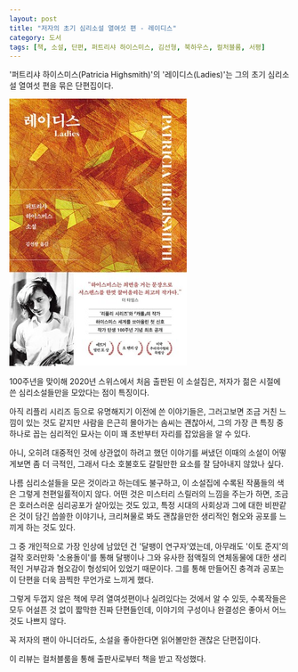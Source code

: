 ```yaml
---
layout: post
title: "저자의 초기 심리소설 열여섯 편 - 레이디스"
category: 도서
tags: [책, 소설, 단편, 퍼트리샤 하이스미스, 김선형, 북하우스, 컬처블룸, 서평]
---
```


'퍼트리샤 하이스미스(Patricia Highsmith)'의
'레이디스(Ladies)'는
그의 초기 심리소설 열여섯 편을 묶은 단편집이다.

![표지](/images/book/ladies-book-h480.jpg)

100주년을 맞이해 2020년 스위스에서 처음 출판된 이 소설집은,
저자가 젊은 시절에 쓴 심리소설들만을 모았다는 점이 특징이다.

아직 리플리 시리즈 등으로 유명해지기 이전에 쓴 이야기들은,
그러고보면 조금 거친 느낌이 있는 것도 같지만
사람을 은근히 몰아가는 솜씨는 괜찮아서,
그의 가장 큰 특징 중 하나로 꼽는 심리적인 묘사는
이미 꽤 초반부터 자리를 잡았음을 알 수 있다.

아니, 오히려 대중적인 것에 상관없이 하려고 했던 이야기를 써냈던 이때의 소설이
어떻게보면 좀 더 극적인, 그래서 다소 호불호도 갈릴만한 요소를 잘 담아내지 않았나 싶다.

나름 심리소설들을 모은 것이라고 하는데도 불구하고,
이 소설집에 수록된 작품들의 색은 그렇게 천편일률적이지 않다.
어떤 것은 미스터리 스릴러의 느낌을 주는가 하면,
조금은 호러스러운 심리공포가 살아있는 것도 있고,
특정 시대의 사회상과 그에 대한 비판같은 것이 담긴 씁쓸한 이야기나,
크리쳐물로 봐도 괜찮을만한 생리적인 혐오와 공포를 느끼게 하는 것도 있다.

그 중 개인적으로 가장 인상에 남았던 건 '달팽이 연구자'였는데,
아무래도 '이토 준지'의 걸작 호러만화 '소용돌이'를 통해
달팽이나 그와 유사한 점액질의 연체동물에 대한
생리적인 거부감과 혐오감이 형성되어 있었기 때문이다.
그를 통해 만들어진 충격과 공포는 이 단편을 더욱 끔찍한 무언가로 느끼게 했다.

그렇게 두껍지 않은 책에 무려 열여섯편이나 실려있다는 것에서 알 수 있듯,
수록작들은 모두 어설픈 것 없이 짧막한 진짜 단편들인데,
이야기의 구성이나 완결성은 좋아서 어느 것도 나쁘지 않다.

꼭 저자의 팬이 아니더라도,
소설을 좋아한다면 읽어볼만한 괜찮은 단편집이다.



<div class="im im-info">
이 리뷰는 컬처블룸을 통해 출판사로부터 책을 받고 작성했다.
</div>
